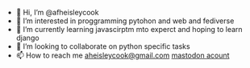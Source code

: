 - 👋 Hi, I’m @afheisleycook
- 👀 I’m interested in proggramming pytohon and web and fediverse 
- 🌱 I’m currently learning javascirptm mto experct and hoping to learn django
- 💞️ I’m looking to collaborate on python specific tasks
- 📫 How to reach me aheisleycook@gmail.com 
[mastodon acount](https://pony.social/hazelnut)

<!---
afheisleycook/afheisleycook is a ✨ special ✨ repository because its `README.md` (this file) appears on your GitHub profile.
You can click the Preview link to take a look at your changes.
--->
